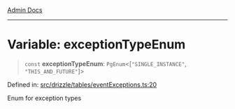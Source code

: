 [Admin Docs](/)

***

# Variable: exceptionTypeEnum

> `const` **exceptionTypeEnum**: `PgEnum`\<\[`"SINGLE_INSTANCE"`, `"THIS_AND_FUTURE"`\]\>

Defined in: [src/drizzle/tables/eventExceptions.ts:20](https://github.com/gautam-divyanshu/talawa-api/blob/de42235531e11387f0ad0479547630845dbc8b37/src/drizzle/tables/eventExceptions.ts#L20)

Enum for exception types

